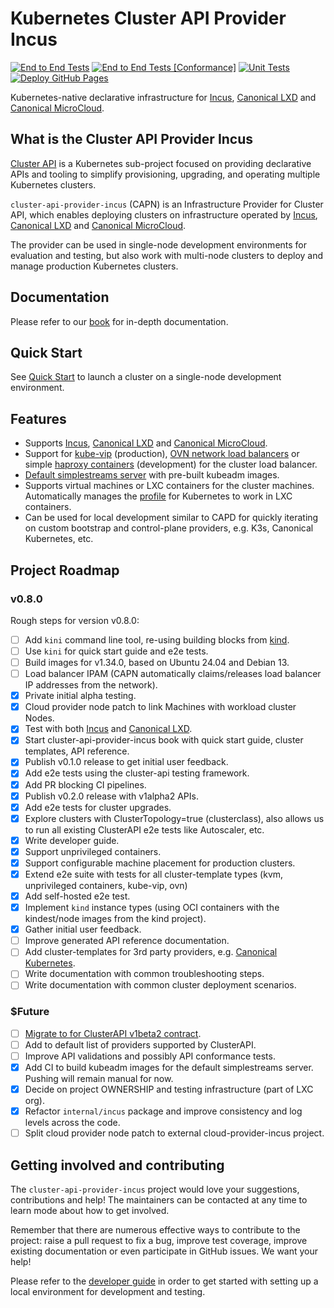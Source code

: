# Kubernetes Cluster API Provider Incus

[![End to End Tests](https://github.com/lxc/cluster-api-provider-incus/actions/workflows/test-e2e-full.yml/badge.svg)](https://github.com/lxc/cluster-api-provider-incus/actions/workflows/test-e2e-full.yml)
[![End to End Tests [Conformance]](https://github.com/lxc/cluster-api-provider-incus/actions/workflows/test-e2e-conformance.yml/badge.svg)](https://github.com/lxc/cluster-api-provider-incus/actions/workflows/test-e2e-conformance.yml)
[![Unit Tests](https://github.com/lxc/cluster-api-provider-incus/actions/workflows/test.yml/badge.svg)](https://github.com/lxc/cluster-api-provider-incus/actions/workflows/test.yml)
[![Deploy GitHub Pages](https://github.com/lxc/cluster-api-provider-incus/actions/workflows/docs.yml/badge.svg)](https://github.com/lxc/cluster-api-provider-incus/actions/workflows/docs.yml)

Kubernetes-native declarative infrastructure for [Incus](https://linuxcontainers.org/incus/introduction/), [Canonical LXD](https://canonical.com/lxd) and [Canonical MicroCloud](https://canonical.com/microcloud).

## What is the Cluster API Provider Incus

[Cluster API](https://cluster-api.sigs.k8s.io) is a Kubernetes sub-project focused on providing declarative APIs and tooling to simplify provisioning, upgrading, and operating multiple Kubernetes clusters.

`cluster-api-provider-incus` (CAPN) is an Infrastructure Provider for Cluster API, which enables deploying clusters on infrastructure operated by [Incus](https://linuxcontainers.org/incus/introduction/), [Canonical LXD](https://canonical.com/lxd) and [Canonical MicroCloud](https://canonical.com/microcloud).

The provider can be used in single-node development environments for evaluation and testing, but also work with multi-node clusters to deploy and manage production Kubernetes clusters.

## Documentation

Please refer to our [book](https://capn.linuxcontainers.org) for in-depth documentation.

## Quick Start

See [Quick Start](https://capn.linuxcontainers.org/tutorial/quick-start.html) to launch a cluster on a single-node development environment.

## Features

- Supports [Incus](https://linuxcontainers.org/incus/introduction/), [Canonical LXD](https://canonical.com/lxd) and [Canonical MicroCloud](https://canonical.com/microcloud).
- Support for [kube-vip](https://capn.linuxcontainers.org/reference/templates/kube-vip.html) (production), [OVN network load balancers](https://capn.linuxcontainers.org/reference/templates/ovn.html) or simple [haproxy containers](https://capn.linuxcontainers.org/reference/templates/development.html) (development) for the cluster load balancer.
- [Default simplestreams server](https://capn.linuxcontainers.org/reference/default-simplestreams-server.html) with pre-built kubeadm images.
- Supports virtual machines or LXC containers for the cluster machines. Automatically manages the [profile](https://capn.linuxcontainers.org/reference/profile/kubeadm.html) for Kubernetes to work in LXC containers.
- Can be used for local development similar to CAPD for quickly iterating on custom bootstrap and control-plane providers, e.g. K3s, Canonical Kubernetes, etc.

## Project Roadmap

### v0.8.0

Rough steps for version v0.8.0:

- [ ] Add `kini` command line tool, re-using building blocks from [kind](https://kind.sigs.k8s.io).
- [ ] Use `kini` for quick start guide and e2e tests.
- [ ] Build images for v1.34.0, based on Ubuntu 24.04 and Debian 13.
- [ ] Load balancer IPAM (CAPN automatically claims/releases load balancer IP addresses from the network).
- [x] Private initial alpha testing.
- [x] Cloud provider node patch to link Machines with workload cluster Nodes.
- [x] Test with both [Incus](https://linuxcontainers.org/incus/introduction/) and [Canonical LXD](https://canonical.com/lxd).
- [x] Start cluster-api-provider-incus book with quick start guide, cluster templates, API reference.
- [x] Publish v0.1.0 release to get initial user feedback.
- [x] Add e2e tests using the cluster-api testing framework.
- [x] Add PR blocking CI pipelines.
- [x] Publish v0.2.0 release with v1alpha2 APIs.
- [x] Add e2e tests for cluster upgrades.
- [x] Explore clusters with ClusterTopology=true (clusterclass), also allows us to run all existing ClusterAPI e2e tests like Autoscaler, etc.
- [x] Write developer guide.
- [x] Support unprivileged containers.
- [x] Support configurable machine placement for production clusters.
- [x] Extend e2e suite with tests for all cluster-template types (kvm, unprivileged containers, kube-vip, ovn)
- [x] Add self-hosted e2e test.
- [x] Implement `kind` instance types (using OCI containers with the kindest/node images from the kind project).
- [x] Gather initial user feedback.
- [ ] Improve generated API reference documentation.
- [ ] Add cluster-templates for 3rd party providers, e.g. [Canonical Kubernetes](https://github.com/canonical/cluster-api-k8s).
- [ ] Write documentation with common troubleshooting steps.
- [ ] Write documentation with common cluster deployment scenarios.

### $Future

- [ ] [Migrate to for ClusterAPI v1beta2 contract](https://github.com/lxc/cluster-api-provider-incus/pull/133).
- [ ] Add to default list of providers supported by ClusterAPI.
- [ ] Improve API validations and possibly API conformance tests.
- [x] Add CI to build kubeadm images for the default simplestreams server. Pushing will remain manual for now.
- [x] Decide on project OWNERSHIP and testing infrastructure (part of LXC org).
- [x] Refactor `internal/incus` package and improve consistency and log levels across the code.
- [ ] Split cloud provider node patch to external cloud-provider-incus project.

## Getting involved and contributing

The `cluster-api-provider-incus` project would love your suggestions, contributions and help! The maintainers can be contacted at any time to learn mode about how to get involved.

Remember that there are numerous effective ways to contribute to the project: raise a pull request to fix a bug, improve test coverage, improve existing documentation or even participate in GitHub issues. We want your help!

Please refer to the [developer guide](https://capn.linuxcontainers.org/howto/developer-guide.html) in order to get started with setting up a local environment for development and testing.
